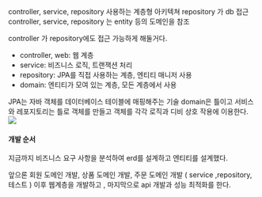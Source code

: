 controller, service, repository 사용하는 계층형 아키텍쳐
repository 가 db 접근
controller, service, repository 는 entity 등의 도메인을 참조

controller 가 repository에도 접근 가능하게 해둘거다.
- controller, web: 웹 계층
- service: 비즈니스 로직, 트랜잭션 처리
- repository: JPA를 직접 사용하는 계층, 엔티티 매니저 사용
- domain: 엔티티가 모여 있는 계층, 모든 계층에서 사용

JPA는 자바 객체를 데이터베이스 테이블에 매핑해주는 기술
domain은 틀이고 서비스와 레포지토리는 틀로 객체를 만들고 객체를 각각 로직과 디비 상호 작용에 이용한다.
![](https://i.imgur.com/KUpyLlr.png)
#### 개발 순서
지금까지 비즈니스 요구 사항을 분석하여 erd를 설계하고 엔티티를 설계했다. 


앞으론 회원 도메인 개발, 상품 도메인 개발, 주문 도메인 개발 ( service ,repository, 테스트 )
이후 웹계층을 개발하고 , 마지막으로 api 개발과 성능 최적화를 한다.

